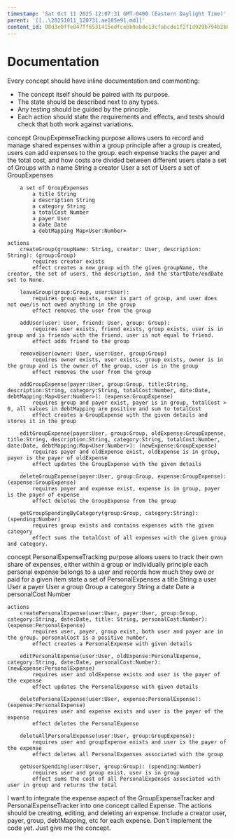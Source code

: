 ```yaml
---
timestamp: 'Sat Oct 11 2025 12:07:31 GMT-0400 (Eastern Daylight Time)'
parent: '[[..\20251011_120731.ae185e91.md]]'
content_id: 08d3e0ffe047ff6531415edfcebb9abde13cfabcde1f2f1d929b794b2b865dee
---
```


# Documentation

Every concept should have inline documentation and commenting:

* The concept itself should be paired with its purpose.
* The state should be described next to any types.
* Any testing should be guided by the principle.
* Each action should state the requirements and effects, and tests should check that both work against variations.

concept GroupExpenseTracking
purpose allows users to record and manage shared expenses within a group
principle after a group is created, users can add expenses to the group. each expense tracks the payer and the total cost, and how costs are divided between different users
state
a set of Groups with
a name String
a creator User
a set of Users
a set of GroupExpenses

```
    a set of GroupExpenses
        a title String
        a description String
        a category String
        a totalCost Number
        a payer User
        a date Date
        a debtMapping Map<User:Number>

actions
    createGroup(groupName: String, creator: User, description: String): (group:Group)
        requires creator exists
        effect creates a new group with the given groupName, the creator, the set of users, the description, and the startDate/endDate set to None.

    leaveGroup(group:Group, user:User):
        requires group exists, user is part of group, and user does not owe/is not owed anything in the group
        effect removes the user from the group

    addUser(user: User, friend: User, group: Group):
        requires user exists, friend exists, group exists, user is in group and is friends with the friend. user is not equal to friend.
        effect adds friend to the group

    removeUser(owner: User, user:User, group:Group)
        requires owner exists, user exists, group exists, owner is in the group and is the owner of the group, user is in the group
        effect removes the user from the group

    addGroupExpense(payer:User, group:Group, title:String, description:String, category:String, totalCost:Number, date:Date, debtMapping:Map<User:Number>): (expense:GroupExpense)
        requires group and payer exist, payer is in group, totalCost > 0, all values in debtMapping are positive and sum to totalCost
        effect creates a GroupExpense with the given details and stores it in the group

    editGroupExpense(payer:User, group:Group, oldExpense:GroupExpense, title:String, description:String, category:String, totalCost:Number, date:Date, debtMapping:Map<User:Number>): (newExpense:GroupExpense)
        requires payer and oldExpense exist, oldExpense is in group, payer is the payer of oldExpense
        effect updates the GroupExpense with the given details

    deleteGroupExpense(payer:User, group:Group, expense:GroupExpense): (expense:GroupExpense)
        requires payer and expense exist, expense is in group, payer is the payer of expense
        effect deletes the GroupExpense from the group

    getGroupSpendingByCategory(group:Group, category:String):(spending:Number)
        requires group exists and contains expenses with the given category
        effect sums the totalCost of all expenses with the given group and category.
```

concept PersonalExpenseTracking
purpose allows users to track their own share of expenses, either within a group or individually
principle each personal expense belongs to a user and records how much they owe or paid for a given item
state
a set of PersonalExpenses
a title String
a user User
a payer User
a group Group
a category String
a date Date
a personalCost Number

```
actions
    createPersonalExpense(user:User, payer:User, group:Group, category:String, date:Date, title: String, personalCost:Number): (expense:PersonalExpense)
        requires user, payer, group exist, both user and payer are in the group. personalCost is a positive number.
        effect creates a PersonalExpense with given details

    editPersonalExpense(user:User, oldExpense:PersonalExpense, category:String, date:Date, personalCost:Number): (newExpense:PersonalExpense)
        requires user and oldExpense exists and user is the payer of the expense
        effect updates the PersonalExpense with given details

    deletePersonalExpense(user:User, expense:PersonalExpense):(expense:PersonalExpense)
        requires user and expense exists and user is the payer of the expense
        effect deletes the PersonalExpense

    deleteAllPersonalExpense(user:User, group:GroupExpense):
        requires user and groupExpense exists and user is the payer of the expense
        effect deletes all PersonalExpenses associated with the group

    getUserSpending(user:User, group:Group): (spending:Number)
        requires user and group exist, user is in group
        effect sums the cost of all PersonalExpenses associated with user in group and returns the total
```

I want to integrate the expense aspect of the GroupExpenseTracker and PersonalExpenseTracker into one concept called Expense. The actions should be creating, editing, and deleting an expense. Include a creator user, payer, group, debtMapping, etc for each expense. Don't implement the code yet. Just give me the concept.
